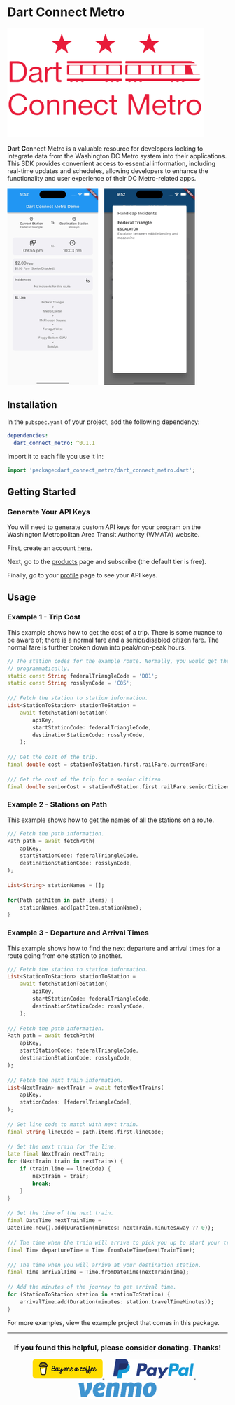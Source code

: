 # Dart Connect Metro

<img src="https://raw.githubusercontent.com/babincc/flutter_workshop/master/packages/resources/logos/dart_connect_metro_logo.png" alt="Dart Connect Metro Logo" height="250">

**D**art **C**onnect Metro is a valuable resource for developers looking to integrate data from the Washington DC Metro system into their applications. This SDK provides convenient access to essential information, including real-time updates and schedules, allowing developers to enhance the functionality and user experience of their DC Metro-related apps.

<img src="https://raw.githubusercontent.com/babincc/flutter_workshop/master/packages/resources/demos/dart_connect_metro_image.png" alt="Two screenshots from the demo showing what data from the SDK could look like" height="450">

## Installation

In the `pubspec.yaml` of your project, add the following dependency:

```yaml
dependencies:
  dart_connect_metro: ^0.1.1
```

Import it to each file you use it in:

```dart
import 'package:dart_connect_metro/dart_connect_metro.dart';
```

## Getting Started

### Generate Your API Keys

You will need to generate custom API keys for your program on the Washington
Metropolitan Area Transit Authority (WMATA) website.

First, create an account <a href="https://developer.wmata.com/signup">here</a>.

Next, go to the <a href="https://developer.wmata.com/Products">products</a> page
and subscribe (the default tier is free).

Finally, go to your <a href="https://developer.wmata.com/developer">profile</a>
page to see your API keys.

## Usage

### Example 1 - Trip Cost

This example shows how to get the cost of a trip. There is some nuance to be aware of; there is a normal fare and a senior/disabled citizen fare. The normal fare is further broken down into peak/non-peak hours.

```dart
// The station codes for the example route. Normally, you would get these
// programmatically.
static const String federalTriangleCode = 'D01';
static const String rosslynCode = 'C05';

/// Fetch the station to station information.
List<StationToStation> stationToStation =
	await fetchStationToStation(
		apiKey,
		startStationCode: federalTriangleCode,
		destinationStationCode: rosslynCode,
	);

/// Get the cost of the trip.
final double cost = stationToStation.first.railFare.currentFare;

/// Get the cost of the trip for a senior citizen.
final double seniorCost = stationToStation.first.railFare.seniorCitizen;
```

### Example 2 - Stations on Path

This example shows how to get the names of all the stations on a route.

```dart
/// Fetch the path information.
Path path = await fetchPath(
	apiKey,
	startStationCode: federalTriangleCode,
	destinationStationCode: rosslynCode,
);

List<String> stationNames = [];

for(Path pathItem in path.items) {
	stationNames.add(pathItem.stationName);
}
```

### Example 3 - Departure and Arrival Times

This example shows how to find the next departure and arrival times for a route going from one station to another.

```dart
/// Fetch the station to station information.
List<StationToStation> stationToStation =
	await fetchStationToStation(
		apiKey,
		startStationCode: federalTriangleCode,
		destinationStationCode: rosslynCode,
	);

/// Fetch the path information.
Path path = await fetchPath(
	apiKey,
	startStationCode: federalTriangleCode,
	destinationStationCode: rosslynCode,
);

/// Fetch the next train information.
List<NextTrain> nextTrain = await fetchNextTrains(
	apiKey,
	stationCodes: [federalTriangleCode],
);

// Get line code to match with next train.
final String lineCode = path.items.first.lineCode;

// Get the next train for the line.
late final NextTrain nextTrain;
for (NextTrain train in nextTrains) {
	if (train.line == lineCode) {
		nextTrain = train;
		break;
	}
}

// Get the time of the next train.
final DateTime nextTrainTime =
DateTime.now().add(Duration(minutes: nextTrain.minutesAway ?? 0));

/// The time when the train will arrive to pick you up to start your trip.
final Time departureTime = Time.fromDateTime(nextTrainTime);

/// The time when you will arrive at your destination station.
final Time arrivalTime = Time.fromDateTime(nextTrainTime);

// Add the minutes of the journey to get arrival time.
for (StationToStation station in stationToStation) {
	arrivalTime.add(Duration(minutes: station.travelTimeMinutes));
}
```

For more examples, view the example project that comes in this package.

<hr>

<h3 align="center">If you found this helpful, please consider donating. Thanks!</h3>
<p align="center">
  <a href="https://www.buymeacoffee.com/babincc" target="_blank">
    <img src="https://raw.githubusercontent.com/babincc/flutter_workshop/master/packages/resources/donate_icons/buy_me_a_coffee_logo.png" alt="buy me a coffee" height="45">
  </a>
  &nbsp;&nbsp;&nbsp;&nbsp;
  <a href="https://paypal.me/cssbabin" target="_blank">
    <img src="https://raw.githubusercontent.com/babincc/flutter_workshop/master/packages/resources/donate_icons/pay_pal_logo.png" alt="paypal" height="45">
  </a>
  &nbsp;&nbsp;&nbsp;&nbsp;
  <a href="https://venmo.com/u/babincc" target="_blank">
    <img src="https://raw.githubusercontent.com/babincc/flutter_workshop/master/packages/resources/donate_icons/venmo_logo.png" alt="venmo" height="45">
  </a>
</p>
<br><br>
